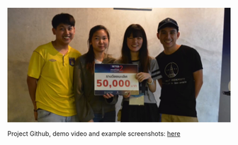 ![alt text](https://github.com/kennaruk/my-personal-portfolio/blob/master/achievement/2018/ysetter-reality2/image/ysetter-1st-place.JPG?raw=true)

Project Github, demo video and example screenshots: [here](https://github.com/kennaruk/YsetterHackathon)

